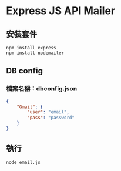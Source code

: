 # Express JS API Mailer

## 安裝套件
```
npm install express
npm install nodemailer
```
## DB config

### **檔案名稱：dbconfig.json**

```json
{
    "Gmail": {
        "user": "email",
        "pass": "password"
    }
}
```
## 執行

```
node email.js
```
